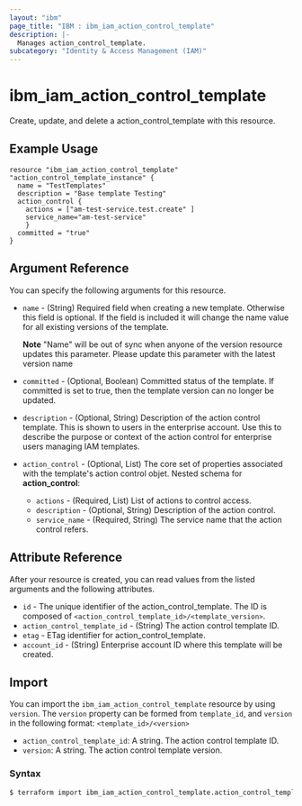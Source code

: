 ```yaml
---
layout: "ibm"
page_title: "IBM : ibm_iam_action_control_template"
description: |-
  Manages action_control_template.
subcategory: "Identity & Access Management (IAM)"
---
```


# ibm_iam_action_control_template

Create, update, and delete a action_control_template with this resource.

## Example Usage

```hcl
resource "ibm_iam_action_control_template" "action_control_template_instance" {
  name = "TestTemplates"
  description = "Base template Testing"
  action_control {
	actions = ["am-test-service.test.create" ]
	service_name="am-test-service"
	}
  committed = "true"
}
```

## Argument Reference

You can specify the following arguments for this resource.

* `name` - (String) Required field when creating a new template. Otherwise this field is optional. If the field is included it will change the name value for all existing versions of the template.

	**Note** "Name" will be out of sync when anyone of the version resource updates this parameter. Please update this parameter with the latest version name
* `committed` - (Optional, Boolean) Committed status of the template. If committed is set to true, then the template version can no longer be updated.
* `description` - (Optional, String) Description of the action control template. This is shown to users in the enterprise account. Use this to describe the purpose or context of the action control for enterprise users managing IAM templates.
* `action_control` - (Optional, List) The core set of properties associated with the template's action control objet.
Nested schema for **action_control**:
	* `actions` - (Required, List) List of actions to control access.
	* `description` - (Optional, String) Description of the action control.
	* `service_name` - (Required, String) The service name that the action control refers.

## Attribute Reference

After your resource is created, you can read values from the listed arguments and the following attributes.

* `id` - The unique identifier of the action_control_template. The ID is composed of `<action_control_template_id>/<template_version>`.
* `action_control_template_id` - (String) The action control template ID.
* `etag` - ETag identifier for action_control_template.
* `account_id` - (String) Enterprise account ID where this template will be created.

## Import

You can import the `ibm_iam_action_control_template` resource by using `version`.
The `version` property can be formed from `template_id`, and `version` in the following format: `<template_id>/<version>`

* `action_control_template_id`: A string. The action control template ID.
* `version`: A string. The action control template version.

### Syntax

```bash
$ terraform import ibm_iam_action_control_template.action_control_template $action_control_template_id/$version
```
